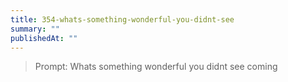 ```yaml
---
title: 354-whats-something-wonderful-you-didnt-see
summary: ""
publishedAt: ""
---
```


> Prompt: Whats something wonderful you didnt see coming

